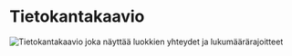 Tietokantakaavio
================

![Tietokantakaavio joka näyttää luokkien yhteydet ja lukumäärärajoitteet](/images/Tietokantakaavio.png "Tietokantakaavio")